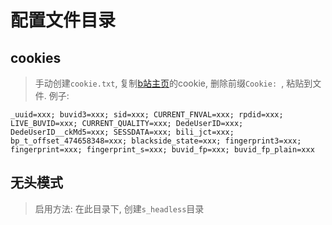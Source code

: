 # 配置文件目录
## cookies
> 手动创建`cookie.txt`, 复制[b站主页](https://bilibili.com)的cookie, 删除前缀`Cookie: `, 粘贴到文件.
> 例子:
```
_uuid=xxx; buvid3=xxx; sid=xxx; CURRENT_FNVAL=xxx; rpdid=xxx; LIVE_BUVID=xxx; CURRENT_QUALITY=xxx; DedeUserID=xxx; DedeUserID__ckMd5=xxx; SESSDATA=xxx; bili_jct=xxx; bp_t_offset_474658348=xxx; blackside_state=xxx; fingerprint3=xxx; fingerprint=xxx; fingerprint_s=xxx; buvid_fp=xxx; buvid_fp_plain=xxx
```

## 无头模式
> 启用方法: 在此目录下, 创建`s_headless`目录

[comment]: <> (> 其他设置, 详见`config.py`)
